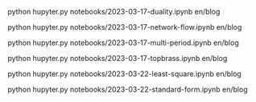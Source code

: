 python hupyter.py notebooks/2023-03-17-duality.ipynb en/blog

python hupyter.py notebooks/2023-03-17-network-flow.ipynb en/blog

python hupyter.py notebooks/2023-03-17-multi-period.ipynb en/blog

python hupyter.py notebooks/2023-03-17-topbrass.ipynb en/blog

python hupyter.py notebooks/2023-03-22-least-square.ipynb en/blog

python hupyter.py notebooks/2023-03-22-standard-form.ipynb en/blog
